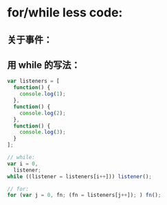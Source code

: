 # for/while less code:

## 关于事件：

## 用 while 的写法：

```js
var listeners = [
  function() {
    console.log(1);
  },
  function() {
    console.log(2);
  },
  function() {
    console.log(3);
  }
];

// while:
var i = 0,
  listener;
while ((listener = listeners[i++])) listener();

// for:
for (var j = 0, fn; (fn = listeners[j++]); ) fn();
```
